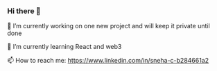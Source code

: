 ### Hi there 👋

🔭 I’m currently working on one new project and will keep it private until done

🌱 I’m currently learning React and web3 

📫 How to reach me: https://www.linkedin.com/in/sneha-c-b284661a2

<!--
**Sneha-C-Dev/Sneha-C-Dev** is a ✨ _special_ ✨ repository because its `README.md` (this file) appears on your GitHub profile.

Here are some ideas to get you started:

- 
- 🌱 I’m currently learning ...
- 👯 I’m looking to collaborate on ...
- 🤔 I’m looking for help with ...
- 💬 Ask me about ...
- 📫 How to reach me: ...
- 😄 Pronouns: ...
- ⚡ Fun fact: ...
-->
